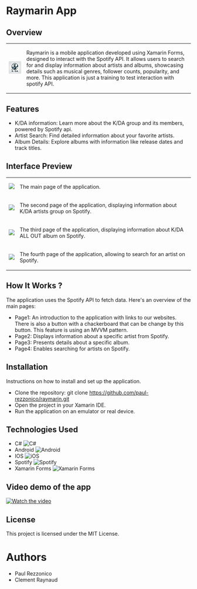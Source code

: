 # Raymarin App

## Overview

<table>
  <tr>
    <td>
      <img src=./Logo.png width=200px />
    </td>
    <td>
      <p>Raymarin is a mobile application developed using Xamarin Forms, designed to interact with the Spotify API. It allows users to search for and display information about artists and albums, showcasing details such as musical genres, follower counts, popularity, and more. This application is just a training to test interaction with spotify API.
      </p>
    </td>
  </tr>
</table>

## Features
- K/DA information: Learn more about the K/DA group and its members, powered by Spotify api.
- Artist Search: Find detailed information about your favorite artists.
- Album Details: Explore albums with information like release dates and track titles.

## Interface Preview

<table>
  <tr>
    <td>
        <img src="https://drive.google.com/uc?export=view&id=1adQiLlgvwg17DH3N3umtLki057dKNUJG" width="280" > 
    </td>
    <td>
       <p> The main page of the application. </p>
    </td>
  </tr>
  <tr>
    <td>
      <img src="https://drive.google.com/uc?export=view&id=1Yusz6oc46nNqA3nd-vp-bXtGy3pIy4Tg" width="280" >
    </td>
    <td>
         <p> The second page of the application, displaying information about K/DA artists group on Spotify. </p>
    </td>
  </tr>
    <tr>
        <td>
            <img src="https://drive.google.com/uc?export=view&id=1EmDYlh8hP4SR6zpmIi-W6-yU8pnq0s9I" width="280" >
        </td>
        <td>
            <p> The third page of the application, displaying information about K/DA ALL OUT album on Spotify. </p>
    </td>
  </tr>
    <tr>
        <td>
            <img src="https://drive.google.com/uc?export=view&id=1yUjiEqEB-VfEQHAqqk2zKn7c1ZClD7wl" width="280" >
        </td>
        <td>
            <p> The fourth page of the application, allowing to search for an artist on Spotify. </p>
    </td>
  </table>

## How It Works ?
The application uses the Spotify API to fetch data. Here's an overview of the main pages:

- Page1: An introduction to the application with links to our websites. There is also a button with a chackerboard that can be change by this button. This feature is using an MVVM pattern.
- Page2: Displays information about a specific artist from Spotify.
- Page3: Presents details about a specific album.
- Page4: Enables searching for artists on Spotify.

## Installation
Instructions on how to install and set up the application.

- Clone the repository: git clone https://github.com/paul-rezzonico/raymarin.git
- Open the project in your Xamarin IDE.
- Run the application on an emulator or real device.

## Technologies Used

- C# ![C#](https://img.shields.io/badge/C%23-239120?style=flat&logo=c-sharp&logoColor=white)
- Android ![Android](https://img.shields.io/badge/Android-3DDC84?style=flat&logo=android&logoColor=white)
- IOS ![iOS](https://img.shields.io/badge/iOS-000000?style=flat&logo=ios&logoColor=white)
- Spotify ![Spotify](https://img.shields.io/badge/Spotify-1ED760?style=flat&logo=spotify&logoColor=white)
- Xamarin Forms ![Xamarin Forms](https://img.shields.io/badge/Xamarin.Forms-3498DB?style=flat&logo=xamarin&logoColor=white)

## Video demo of the app
[![Watch the video](https://img.youtube.com/vi/9Z3X6Y5Z8Zo/maxresdefault.jpg)](https://www.youtube.com/watch?v=gx4EluKXDfQ&ab_channel=carlodrift)

## License
This project is licensed under the MIT License.

# Authors
- Paul Rezzonico
- Clement Raynaud 
